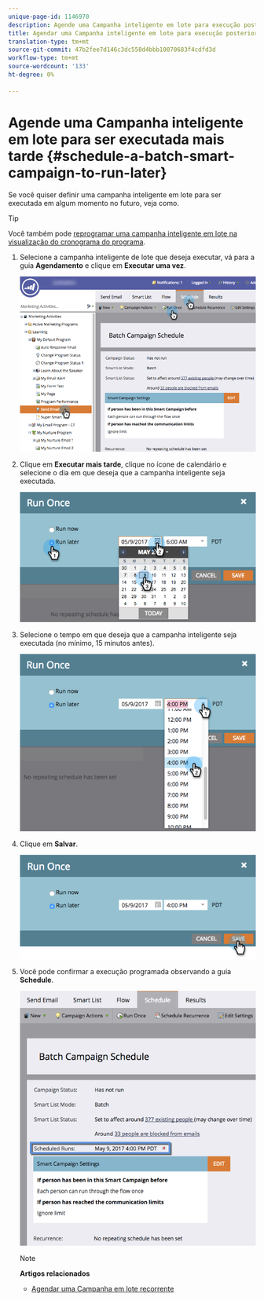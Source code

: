 ```yaml
---
unique-page-id: 1146970
description: Agende uma Campanha inteligente em lote para execução posterior - Documentos do marketing - Documentação do produto
title: Agendar uma Campanha inteligente em lote para execução posterior
translation-type: tm+mt
source-git-commit: 47b2fee7d146c3dc558d4bbb10070683f4cdfd3d
workflow-type: tm+mt
source-wordcount: '133'
ht-degree: 0%

---
```



# Agende uma Campanha inteligente em lote para ser executada mais tarde {#schedule-a-batch-smart-campaign-to-run-later}

Se você quiser definir uma campanha inteligente em lote para ser executada em algum momento no futuro, veja como.

>[!TIP]
>
>Você também pode [reprogramar uma campanha inteligente em lote na visualização do cronograma do programa](../../../../product-docs/core-marketo-concepts/programs/program-schedule-view/reschedule-a-batch-smart-campaign-in-the-program-schedule-view.md).

1. Selecione a campanha inteligente de lote que deseja executar, vá para a guia **Agendamento** e clique em **Executar uma vez**.

   ![](assets/scheduledruns2.png)

1. Clique em **Executar mais tarde**, clique no ícone de calendário e selecione o dia em que deseja que a campanha inteligente seja executada.

   ![](assets/runonce.png)

1. Selecione o tempo em que deseja que a campanha inteligente seja executada (no mínimo, 15 minutos antes).

   ![](assets/runoncetime.png)

1. Clique em **Salvar**.

   ![](assets/runoncetimesave.png)

1. Você pode confirmar a execução programada observando a guia **Schedule**.

   ![](assets/scheduledrunsbox.png)

   >[!NOTE]
   >
   >**Artigos relacionados**
   >
   >    
   >    
   >    * [Agendar uma Campanha em lote recorrente](schedule-a-recurring-batch-campaign.md)


